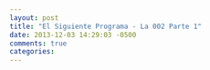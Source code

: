```yaml
---
layout: post
title: "El Siguiente Programa - La 002 Parte 1"
date: 2013-12-03 14:29:03 -0500
comments: true
categories: 
---
```

